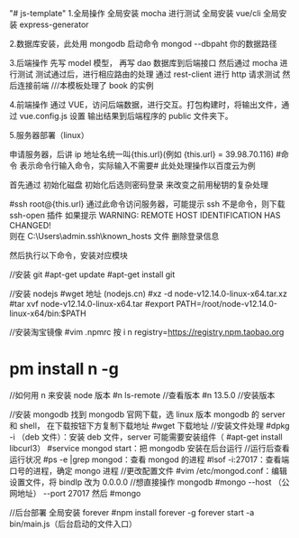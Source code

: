 "# js-template" 1.全局操作
全局安装 mocha 进行测试
全局安装 vue/cli
全局安装 express-generator

2.数据库安装，此处用 mongodb
启动命令 mongod --dbpaht 你的数据路径

3.后端操作
先写 model 模型，
再写 dao 数据库到后端接口
然后通过 mocha 进行测试
测试通过后，进行相应路由的处理
通过 rest-client 进行 http 请求测试
然后连接前端
///本模板处理了 book 的实例

4.前端操作
通过 VUE，访问后端数据，进行交互。打包构建时，将输出文件，通过 vue.config.js 设置
输出结果到后端程序的 public 文件夹下。

5.服务器部署（linux）

申请服务器，后讲 ip 地址名统一叫{this.url}(例如 {this.url} = 39.98.70.116) #命令 表示命令行输入命令，实际输入不需要#
此处处理操作以百度云为例

首先通过 初始化磁盘 初始化后选则密码登录 来改变之前用秘钥的复杂处理

#ssh root@{this.url}
通过此命令访问服务器，可能提示 ssh 不是命令，则下载 ssh-open 插件
如果提示 WARNING: REMOTE HOST IDENTIFICATION HAS CHANGED!  
则在 C:\Users\admin\.ssh\known_hosts 文件 删除登录信息

然后执行以下命令，安装对应模块

//安装 git
#apt-get update
#apt-get install git

//安装 nodejs
#wget 地址 (nodejs.cn)
#xz -d node-v12.14.0-linux-x64.tar.xz
#tar xvf node-v12.14.0-linux-x64.tar
#export PATH=/root/node-v12.14.0-linux-x64/bin:\$PATH

//安装淘宝镜像
#vim .npmrc 按 i n registry=https://registry.npm.taobao.org

# pm install n -g

//如何用 n 来安装 node 版本
#n ls-remote //查看版本
#n 13.5.0 //安装版本

//安装 mongodb
找到 mongodb 官网下载，选 linux 版本 mongodb 的 server 和 shell，
在下载按钮下方复制下载地址
#wget 下载地址
//安装文件处理
#dpkg -i （deb 文件）：安装 deb 文件，server 可能需要安装组件（ #apt-get install libcurl3）
#service mongod start：把 mongodb 安装在后台运行
//运行后查看运行状况
#ps -e |grep mongod：查看 mongod 的进程
#lsof -i:27017：查看端口号的进程，确定 mongo 进程
//更改配置文件
#vim /etc/mongod.conf：编辑设置文件，将 bindIp 改为 0.0.0.0
//想直接操作 mongodb
#mongo --host （公网地址） --port 27017
然后
#mongo

//后台部署 全局安装 forever
#npm install forever -g
forever start -a bin/main.js（后台启动的文件入口）
